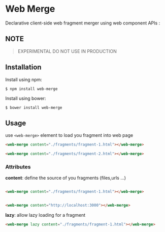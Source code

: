# Web Merge

Declarative client-side web fragment merger using web component APIs :

## NOTE
> EXPERIMENTAL DO NOT USE IN PRODUCTION

## Installation

Install using npm:

```shell
$ npm install web-merge
```

Install using bower:

```shell
$ bower install web-merge
```

## Usage

use `<web-merge>` element to load you fragment into web page

```html
<web-merge content="./fragments/fragment-1.html"></web-merge>

<web-merge content="./fragments/fragment-2.html"></web-merge>
```

### Attributes 

**content**: define the source of you fragments (files,urls ...)
```html

<web-merge content="./fragments/fragment-1.html"></web-merge>


<web-merge content="http://localhost:3000"></web-merge>

```


**lazy**: allow lazy loading for a fragment 

```html
<web-merge lazy content="./fragments/fragment-1.html"></web-merge>
```

